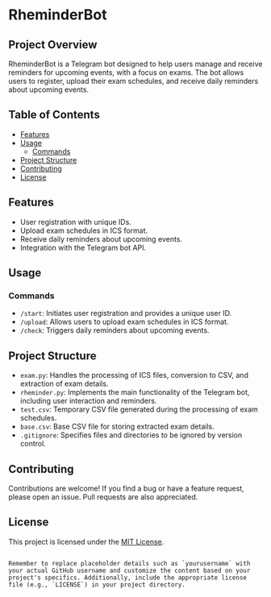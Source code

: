 # RheminderBot

## Project Overview

RheminderBot is a Telegram bot designed to help users manage and receive reminders for upcoming events, with a focus on exams. The bot allows users to register, upload their exam schedules, and receive daily reminders about upcoming events.

## Table of Contents

- [Features](#features)
- [Usage](#usage)
  - [Commands](#commands)
- [Project Structure](#project-structure)
- [Contributing](#contributing)
- [License](#license)

## Features

- User registration with unique IDs.
- Upload exam schedules in ICS format.
- Receive daily reminders about upcoming events.
- Integration with the Telegram bot API.

## Usage

### Commands

- `/start`: Initiates user registration and provides a unique user ID.
- `/upload`: Allows users to upload exam schedules in ICS format.
- `/check`: Triggers daily reminders about upcoming events.

## Project Structure

- `exam.py`: Handles the processing of ICS files, conversion to CSV, and extraction of exam details.
- `rheminder.py`: Implements the main functionality of the Telegram bot, including user interaction and reminders.
- `test.csv`: Temporary CSV file generated during the processing of exam schedules.
- `base.csv`: Base CSV file for storing extracted exam details.
- `.gitignore`: Specifies files and directories to be ignored by version control.

## Contributing

Contributions are welcome! If you find a bug or have a feature request, please open an issue. Pull requests are also appreciated.

## License

This project is licensed under the [MIT License](LICENSE).
```

Remember to replace placeholder details such as `yourusername` with your actual GitHub username and customize the content based on your project's specifics. Additionally, include the appropriate license file (e.g., `LICENSE`) in your project directory.

